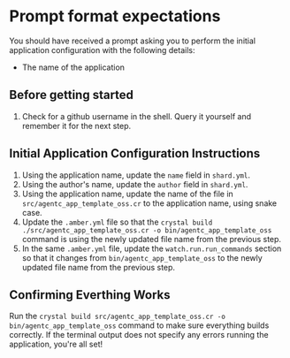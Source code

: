 # Prompt format expectations

You should have received a prompt asking you to perform the initial application configuration with the following details:

- The name of the application

## Before getting started

1. Check for a github username in the shell. Query it yourself and remember it for the next step.

## Initial Application Configuration Instructions

1. Using the application name, update the `name` field in `shard.yml`.
2. Using the author's name, update the `author` field in `shard.yml`.
3. Using the application name, update the name of the file in `src/agentc_app_template_oss.cr` to the application name, using snake case.
4. Update the `.amber.yml` file so that the `crystal build ./src/agentc_app_template_oss.cr -o bin/agentc_app_template_oss` command is using the newly updated file name from the previous step.
5. In the same `.amber.yml` file, update the `watch.run.run_commands` section so that it changes from `bin/agentc_app_template_oss` to the newly updated file name from the previous step.

## Confirming Everthing Works

Run the `crystal build src/agentc_app_template_oss.cr -o bin/agentc_app_template_oss` command to make sure everything builds correctly. If the terminal output does not specify any errors running the application, you're all set!
